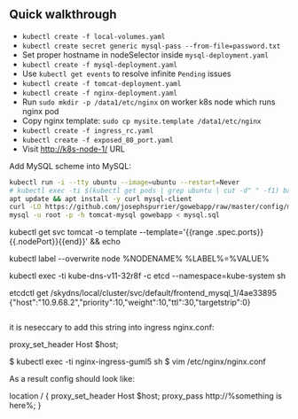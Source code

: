 ## Quick walkthrough

* `kubectl create -f local-volumes.yaml`
* `kubectl create secret generic mysql-pass --from-file=password.txt`
* Set proper hostname in nodeSelector inside `mysql-deployment.yaml`
* `kubectl create -f mysql-deployment.yaml`
* Use `kubectl get events` to resolve infinite `Pending` issues
* `kubectl create -f tomcat-deployment.yaml`
* `kubectl create -f nginx-deployment.yaml`
* Run `sudo mkdir -p /data1/etc/nginx` on worker k8s node which runs nginx pod
* Copy nginx template: `sudo cp mysite.template /data1/etc/nginx`
* `kubectl create -f ingress_rc.yaml`
* `kubectl create -f exposed_80_port.yaml`
* Visit [http://k8s-node-1/](http://k8s-node-1/) URL

Add MySQL scheme into MySQL:

```sh
kubectl run -i --tty ubuntu --image=ubuntu --restart=Never
# kubectl exec -ti $(kubectl get pods | grep ubuntu | cut -d" " -f1) bash
apt update && apt install -y curl mysql-client
curl -LO https://github.com/josephspurrier/gowebapp/raw/master/config/mysql.sql
mysql -u root -p -h tomcat-mysql gowebapp < mysql.sql
```

kubectl get svc tomcat -o template --template='{{range .spec.ports}}{{.nodePort}}{{end}}' && echo

kubectl label --overwrite node %NODENAME% %LABEL%=%VALUE%

kubectl exec -ti kube-dns-v11-32r8f -c etcd --namespace=kube-system sh

etcdctl get /skydns/local/cluster/svc/default/frontend_mysql_1/4ae33895
{"host":"10.9.68.2","priority":10,"weight":10,"ttl":30,"targetstrip":0}
```

```
it is neseccary to add this string into ingress nginx.conf:

proxy_set_header Host $host;

$ kubectl exec -ti nginx-ingress-guml5 sh
$ vim /etc/nginx/nginx.conf

As a result config should look like:

location / {
  proxy_set_header Host $host;
  proxy_pass http://%something is here%;
}
```
